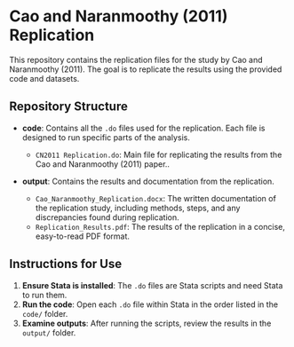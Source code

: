 # Cao and Naranmoothy (2011) Replication

This repository contains the replication files for the study by Cao and Naranmoothy (2011). The goal is to replicate the results using the provided code and datasets.

## Repository Structure

- **code**: Contains all the `.do` files used for the replication. Each file is designed to run specific parts of the analysis.

  - `CN2011 Replication.do`: Main file for replicating the results from the Cao and Naranmoothy (2011) paper..

- **output**: Contains the results and documentation from the replication.

  - `Cao_Naranmoothy_Replication.docx`: The written documentation of the replication study, including methods, steps, and any discrepancies found during replication.
  - `Replication_Results.pdf`: The results of the replication in a concise, easy-to-read PDF format.

## Instructions for Use

1. **Ensure Stata is installed**: The `.do` files are Stata scripts and need Stata to run them.
2. **Run the code**: Open each `.do` file within Stata in the order listed in the `code/` folder.
3. **Examine outputs**: After running the scripts, review the results in the `output/` folder.
